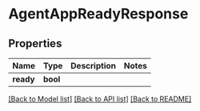 # AgentAppReadyResponse


## Properties
Name | Type | Description | Notes
------------ | ------------- | ------------- | -------------
**ready** | **bool** |  | 

[[Back to Model list]](../README.md#documentation-for-models) [[Back to API list]](../README.md#documentation-for-api-endpoints) [[Back to README]](../README.md)


